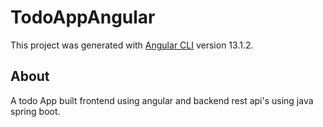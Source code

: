 # TodoAppAngular

This project was generated with [Angular CLI](https://github.com/angular/angular-cli) version 13.1.2.

## About

A todo App built frontend using angular and backend rest api's using java spring boot.

